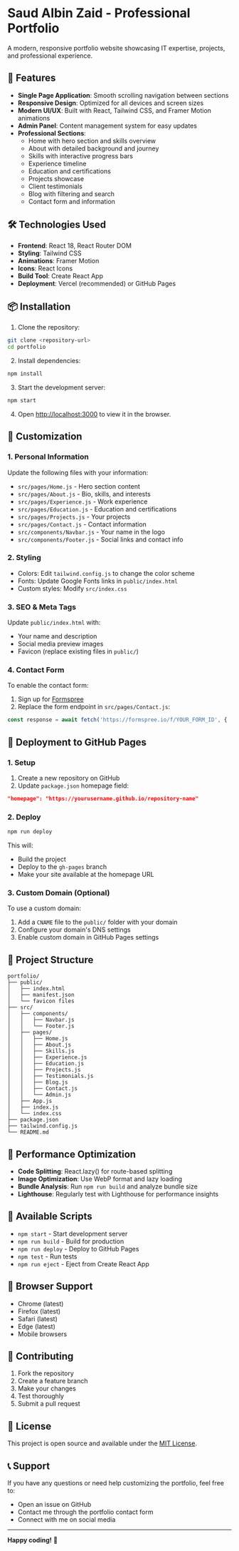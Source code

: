 # Saud Albin Zaid - Professional Portfolio

A modern, responsive portfolio website showcasing IT expertise, projects, and professional experience.

## 🚀 Features

- **Single Page Application**: Smooth scrolling navigation between sections
- **Responsive Design**: Optimized for all devices and screen sizes
- **Modern UI/UX**: Built with React, Tailwind CSS, and Framer Motion animations
- **Admin Panel**: Content management system for easy updates
- **Professional Sections**:
  - Home with hero section and skills overview
  - About with detailed background and journey
  - Skills with interactive progress bars
  - Experience timeline
  - Education and certifications
  - Projects showcase
  - Client testimonials
  - Blog with filtering and search
  - Contact form and information

## 🛠️ Technologies Used

- **Frontend**: React 18, React Router DOM
- **Styling**: Tailwind CSS
- **Animations**: Framer Motion
- **Icons**: React Icons
- **Build Tool**: Create React App
- **Deployment**: Vercel (recommended) or GitHub Pages

## 📦 Installation

1. Clone the repository:
```bash
git clone <repository-url>
cd portfolio
```

2. Install dependencies:
```bash
npm install
```

3. Start the development server:
```bash
npm start
```

4. Open [http://localhost:3000](http://localhost:3000) to view it in the browser.

## 🎨 Customization

### 1. Personal Information
Update the following files with your information:
- `src/pages/Home.js` - Hero section content
- `src/pages/About.js` - Bio, skills, and interests
- `src/pages/Experience.js` - Work experience
- `src/pages/Education.js` - Education and certifications
- `src/pages/Projects.js` - Your projects
- `src/pages/Contact.js` - Contact information
- `src/components/Navbar.js` - Your name in the logo
- `src/components/Footer.js` - Social links and contact info

### 2. Styling
- Colors: Edit `tailwind.config.js` to change the color scheme
- Fonts: Update Google Fonts links in `public/index.html`
- Custom styles: Modify `src/index.css`

### 3. SEO & Meta Tags
Update `public/index.html` with:
- Your name and description
- Social media preview images
- Favicon (replace existing files in `public/`)

### 4. Contact Form
To enable the contact form:
1. Sign up for [Formspree](https://formspree.io/)
2. Replace the form endpoint in `src/pages/Contact.js`:
```javascript
const response = await fetch('https://formspree.io/f/YOUR_FORM_ID', {
```

## 🚀 Deployment to GitHub Pages

### 1. Setup
1. Create a new repository on GitHub
2. Update `package.json` homepage field:
```json
"homepage": "https://yourusername.github.io/repository-name"
```

### 2. Deploy
```bash
npm run deploy
```

This will:
- Build the project
- Deploy to the `gh-pages` branch
- Make your site available at the homepage URL

### 3. Custom Domain (Optional)
To use a custom domain:
1. Add a `CNAME` file to the `public/` folder with your domain
2. Configure your domain's DNS settings
3. Enable custom domain in GitHub Pages settings

## 📁 Project Structure

```
portfolio/
├── public/
│   ├── index.html
│   ├── manifest.json
│   └── favicon files
├── src/
│   ├── components/
│   │   ├── Navbar.js
│   │   └── Footer.js
│   ├── pages/
│   │   ├── Home.js
│   │   ├── About.js
│   │   ├── Skills.js
│   │   ├── Experience.js
│   │   ├── Education.js
│   │   ├── Projects.js
│   │   ├── Testimonials.js
│   │   ├── Blog.js
│   │   ├── Contact.js
│   │   └── Admin.js
│   ├── App.js
│   ├── index.js
│   └── index.css
├── package.json
├── tailwind.config.js
└── README.md
```

## 🎯 Performance Optimization

- **Code Splitting**: React.lazy() for route-based splitting
- **Image Optimization**: Use WebP format and lazy loading
- **Bundle Analysis**: Run `npm run build` and analyze bundle size
- **Lighthouse**: Regularly test with Lighthouse for performance insights

## 🔧 Available Scripts

- `npm start` - Start development server
- `npm run build` - Build for production
- `npm run deploy` - Deploy to GitHub Pages
- `npm test` - Run tests
- `npm run eject` - Eject from Create React App

## 📱 Browser Support

- Chrome (latest)
- Firefox (latest)
- Safari (latest)
- Edge (latest)
- Mobile browsers

## 🤝 Contributing

1. Fork the repository
2. Create a feature branch
3. Make your changes
4. Test thoroughly
5. Submit a pull request

## 📄 License

This project is open source and available under the [MIT License](LICENSE).

## 📞 Support

If you have any questions or need help customizing the portfolio, feel free to:
- Open an issue on GitHub
- Contact me through the portfolio contact form
- Connect with me on social media

---

**Happy coding!** 🚀